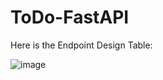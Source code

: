 # ToDo-FastAPI

Here is the Endpoint Design Table:

![image](https://user-images.githubusercontent.com/91533936/236689140-dfcda5e2-2c91-4fa2-be44-1e9c672498f2.png)
